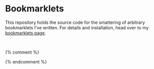 <!--{% comment %}-->
# Bookmarklets
This repository holds the source code for the smattering of arbitrary
bookmarklets I've written. For details and installation, head over to my
[bookmarklets page](https://jkmartindale.github.io/bookmarklets/).

&nbsp;
<!--{% endcomment %}-->
{% comment %}
<!--{% endcomment %}
# Archive.org Lookup
Searches archive.org for captures of the current webpage.
```javascript
javascript:window.open("https://web.archive.org/web/*/"+window.location.href)
```

# Clean Ellucian Banner Transcript
Banner is hot garbage and their unofficial transcript page looks disgusting.
This helps make things look nicer for printing.
[[Unminified]](https://github.com/jkmartindale/bookmarklets/blob/master/clean-banner-transcript.js)
```javascript
javascript:function d(a){var b=0;return function(){return b<a.length?{done:!1,value:a[b++]}:{done:!0}}}document.getElementsByClassName("pageheaderdiv1")[0].remove();document.getElementsByClassName("headerlinksdiv")[0].remove();document.getElementsByClassName("plaintable")[0].remove();document.getElementsByClassName("headerwrapperdiv")[0].style.paddingTop=0;
[].concat(function(a){if(!(a instanceof Array)){var b="undefined"!=typeof Symbol&&Symbol.iterator&&a[Symbol.iterator];a=b?b.call(a):{next:d(a)};for(var c=[];!(b=a.next()).done;)c.push(b.value);a=c}return a}(document.getElementsByClassName("pagebodydiv")[0].childNodes)).map(function(a){a.nodeType!=Node.TEXT_NODE&&"A"!=a.tagName||a.remove()});document.styleSheets[1].insertRule("tr{break-inside:avoid}");
```

# Copy Amazon Link
Copies a minified version of the current Amazon store page without all the gross tracking crap.
```javascript
javascript:(function(){var a=window.location.pathname,b=/(\/\w{0,3}\/\w+)\/?(ref)?/.exec(a);a=window.location.origin+(b?b[1]:a);history.pushState(void 0,void 0,a);b=document.createElement("textarea");b.value=a;document.body.appendChild(b);b.select();document.execCommand("copy");document.body.removeChild(b)})()
```

# Google Play App Beta
Activate this bookmarklet on a Google Play app page to enroll in the beta
program (if there is one).
```javascript
javascript:window.location="https://play.google.com/apps/testing/"+window.location.href.match(/https:\/\/play\.google\.com\/store\/apps\/details\?id=([\w.]+)/)[1]
```

# Google Play Music Cover Art
Activate this bookmarklet on an album page on Google Play to grab some
high-resolution cover art.
```javascript
javascript:open(document.getElementsByClassName("cover-image")[0].src.replace("w300-rw", "w16383-rw"))
```

# ICANN WHOIS
Looks up the WHOIS record of the current domain.
```javascript
javascript:window.open("https://whois.icann.org/en/lookup?name="+window.location.hostname)
```

# New York Times Paywall Bypass
```javascript
javascript:document.cookie="nyt-m=;expires=Thu, 01 Jan 1970 00:00:01 GMT;domain=.nytimes.com;path=/";location.reload()
```

# noquery
Removes from the address bar the crap after the question mark in the current URL.
```javascript
javascript:history.pushState({}, '', window.location.protocol + '//' + window.location.host + window.location.pathname)
```

# PageSpeed Insights
Runs the current webpage through Google PageSpeed Insights to get suggestions
for making the webpage faster.
```javascript
javascript:window.open("https://developers.google.com/speed/pagespeed/insights/?url="+window.location.href)
```

# Spotify Cover Art
Opens the cover art from a Spotify album page in a new tab.
```javascript
javascript:let srcset = document.body.querySelectorAll("img[srcset]")[0].srcset.split(", "); open(srcset[srcset.length - 1].split(" ")[0])
```

# Steam Gem Value
Activate this bookmarklet on an item listing in the Steam Community Market to find out how much an item is worth in gems. For details on how this works, see [this Arqade answer](https://gaming.stackexchange.com/a/351941/218385).
```javascript
javascript:var a=g_rgAssets[Object.keys(g_rgAssets)[0]],b=a[Object.keys(a)[0]],c=b[Object.keys(b)[0]],gem_action=c.owner_actions&&c.owner_actions.filter(function(d){return/javascript:GetGooValue/.test(d.link)})[0];if(gem_action){var matches=gem_action.link.match(/javascript:GetGooValue\( '%contextid%', '%assetid%', (\d+), (\d+), \d+ \)/);fetch("https://steamcommunity.com/auction/ajaxgetgoovalueforitemtype/?appid="+matches[1]+"&item_type="+matches[2]+"&border_color=0").then(function(d){return d.json()}).then(function(d){alert("This is worth "+d.goo_value+" gems")})["catch"](function(d){return console.error(d)})}else alert("This is worth 0 gems");
```

# Unhide Reddit Downvote Arrows
For those times when subreddit moderators have disabled downvotes but you still
gotta be a jerk anyway.
```javascript
javascript:(function(){var a=document.getElementsByClassName("down"),b;for(b in a)a[b].style.display="block"})()
```

# Vine Downloader
Opens the MP4 from a single Vine's page.
```javascript
javascript:open("http://v.cdn.vine.co/r/videos_dashhd/"+/https:\/\/v\.cdn\.vine\.co\/r\/videos\/(.*).jpg/.exec(document.getElementsByTagName("video")[0].poster)[1])
```

# Web of Trust
Opens the Web of Trust reputation page for the current domain or subdomain.
```javascript
javascript:open("https://www.mywot.com/scorecard/"+window.location.host)
 
```

# Website Grader
Runs the current domain through HubSpot's Website Grader, checking for basic
performance and SEO issues.
```javascript
javascript:window.open("https://website.grader.com/results/"+window.location.hostname)
```

# WIRED Paywall Bypass
```javascript
javascript:document.cookie="pay_ent_smp=;expires=Thu, 01 Jan 1970 00:00:01 GMT;domain=.wired.com;path=/";location.reload()
```

# YELL
Uppercases the selected text.
```javascript
javascript:(()=>{var selection = window.getSelection();var original = selection.anchorNode.textContent;selection.anchorNode.textContent = selection.anchorNode.textContent.replace(original, original.toUpperCase());})();
```{% comment %}
-->{% endcomment %}
